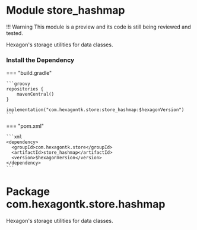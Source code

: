 
# Module store_hashmap
!!! Warning
    This module is a preview and its code is still being reviewed and tested.

Hexagon's storage utilities for data classes.

### Install the Dependency

=== "build.gradle"

    ```groovy
    repositories {
        mavenCentral()
    }

    implementation("com.hexagontk.store:store_hashmap:$hexagonVersion")
    ```

=== "pom.xml"

    ```xml
    <dependency>
      <groupId>com.hexagontk.store</groupId>
      <artifactId>store_hashmap</artifactId>
      <version>$hexagonVersion</version>
    </dependency>
    ```

# Package com.hexagontk.store.hashmap
Hexagon's storage utilities for data classes.
